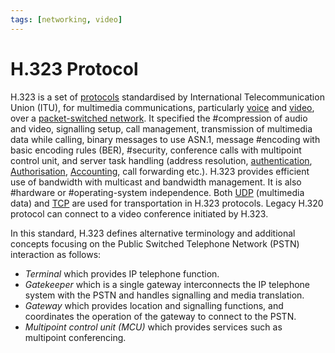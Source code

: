 ```yaml
---
tags: [networking, video]
---
```


# H.323 Protocol

H.323 is a set of [protocols](202209302229.md) standardised by International
Telecommunication Union (ITU), for multimedia communications, particularly
[voice](202303201850.md) and [video](202302201418.md), over a
[packet-switched network](202207150848.md). It specified the #compression of
audio and video, signalling setup, call management, transmission of multimedia
data while calling, binary messages to use ASN.1, message #encoding with basic
encoding rules (BER), #security, conference calls with multipoint control unit,
and server task handling (address resolution, [authentication](202210040915.md),
[Authorisation](202210221159.md), [Accounting](202210221202.md), call forwarding
etc.). H.323 provides efficient use of bandwidth with multicast and bandwidth
management. It is also #hardware or #operating-system independence. Both
[UDP](202206151759.md) (multimedia data) and [TCP](202206151232.md) are used for
transportation in H.323 protocols. Legacy H.320 protocol can connect to a video
conference initiated by H.323.

In this standard, H.323 defines alternative terminology and additional concepts
focusing on the Public Switched Telephone Network (PSTN) interaction as follows:
- *Terminal* which provides IP telephone function.
- *Gatekeeper* which is a single gateway interconnects the IP telephone system
  with the PSTN and handles signalling and media translation.
- *Gateway* which provides location and signalling functions, and coordinates
  the operation of the gateway to connect to the PSTN.
- *Multipoint control unit (MCU)* which provides services such as multipoint
  conferencing.
